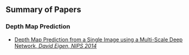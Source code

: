 ## Summary of Papers

### Depth Map Prediction
* [Depth Map Prediction from a Single Image using a Multi-Scale Deep Network, *David Eigen, NIPS 2014*](https://github.com/bolianchen/deep-learning-paper-reading/tree/main/depth_map_prediction_from_a_single_image_using_a_multi-scale_deep_network)
